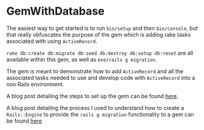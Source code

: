 # GemWithDatabase

The easiest way to get started is to run `bin/setup` and then `bin/console`,
but that really obfuscates the purpose of the gem which is adding rake tasks
associated with using `ActiveRecord`.

`rake db:create db:migrate db:seed db:destroy db:setup db:reset` are
all available within this gem, as well as `exe/rails g migration`. 

The gem is meant to demonstrate how to add `ActiveRecord` and all the associated
tasks needed to use and develop code with `ActiveRecord` into a non Rails environment.

A blog post detailing the steps to set up the gem can be found 
[here](https://jer-k.github.io/add-active-record-rake-tasks-to-gem/).

A blog post detailing the process I used to understand how to create a `Rails::Engine` to provide the `rails g migration` functionality to a gem can be found [here](https://jer-k.github.io/adding-rails-g-migration-to-a-gem/)
